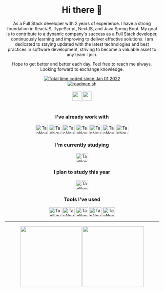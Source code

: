 <h1 align="center"> Hi there 👋 </h1>

<p align="center">
  As a Full Stack developer with 2 years of experience. I have a strong foundation in ReactJS,
  TypeScript, NextJS, and Java Spring Boot. My goal is to contribute to a dynamic company's
  success as a Full Stack developer, continuously learning and improving to deliver effective
  solutions. I am dedicated to staying updated with the latest technologies and best practices
  in software development, striving to become a valuable asset to any team I join.
</p>

<p align="center">
  Hope to get better and better each day. Feel free to reach me always. Looking forward to
  exchange knowledge.
</p>

<div align="center">
  <a href="https://wakatime.com/@018e864b-c555-4395-be78-3f9a65937485">
    <img src="https://wakatime.com/badge/user/018e864b-c555-4395-be78-3f9a65937485.svg" alt="Total time coded since Jan 01 2022" />
  </a>
</div>

<div align="center">
  <a href="https://roadmap.sh">
    <img src="https://roadmap.sh/card/tall/6540ab3fc5b7df990dfadb54?variant=light&roadmaps=react%2Cjava%2Ckubernetes%2Cnodejs" alt="roadmap.sh" />
  </a>
</div>

<div align="center" style="display: inline_block">
  <br>
  <div align="center">
    <a href="https://www.linkedin.com/in/tannguyen20/" target="_blank">
      <img height="30" src="https://img.shields.io/badge/LinkedIn-%23333?style=for-the-badge&logo=linkedin&logoColor=white" target="_blank">
    </a>
    <a href="mailto:nguyennhattan.work@gmail.com">
      <img height="30" src="https://img.shields.io/badge/-Gmail-%23333?style=for-the-badge&logo=gmail&logoColor=white" target="_blank">
    </a>
  </div>
</div>

<div align="center">
  <div style="display: inline_block">
    <br>
    <h3>I've already work with</h3>
    <img alt="TanNguyen20-Typescript" height="30" width="40" src="https://cdn.jsdelivr.net/gh/devicons/devicon@latest/icons/typescript/typescript-original.svg" />
    <img alt="TanNguyen20-Java" height="30" width="40" src="https://cdn.jsdelivr.net/gh/devicons/devicon@latest/icons/java/java-original.svg" />
    <img alt="TanNguyen20-Docker" height="30" width="40" src="https://cdn.jsdelivr.net/gh/devicons/devicon@latest/icons/docker/docker-original.svg" />
    <img alt="TanNguyen20-NodeJS" height="30" width="40" src="https://cdn.jsdelivr.net/gh/devicons/devicon@latest/icons/nodejs/nodejs-original-wordmark.svg" />
    <img alt="TanNguyen20-HTML" height="30" width="40" src="https://cdn.jsdelivr.net/gh/devicons/devicon/icons/html5/html5-original.svg" />
    <img alt="TanNguyen20-CSS" height="30" width="40" src="https://cdn.jsdelivr.net/gh/devicons/devicon/icons/css3/css3-original.svg" />
    <img alt="TanNguyen20-JS" height="30" width="40" src="https://cdn.jsdelivr.net/gh/devicons/devicon/icons/javascript/javascript-original.svg" />
  </div>

  <h3>I'm currently studying</h3>
  <img alt="TanNguyen20-Python" height="30" width="40" src="https://cdn.jsdelivr.net/gh/devicons/devicon@latest/icons/python/python-original.svg" />

  <h3>I plan to study this year</h3>
  <img alt="TanNguyen20-Kotlin" height="30" width="40" src="https://cdn.jsdelivr.net/gh/devicons/devicon@latest/icons/kotlin/kotlin-original.svg" />

  <h3>Tools I've used</h3>
  <img alt="TanNguyen20-Azure-Devops" height="30" width="40" src="https://cdn.jsdelivr.net/gh/devicons/devicon/icons/azuredevops/azuredevops-original.svg" />
  <img alt="TanNguyen20-GitHub" height="30" width="40" src="https://cdn.jsdelivr.net/gh/devicons/devicon/icons/github/github-original-wordmark.svg" />
  <img alt="TanNguyen20-Git" height="30" width="40" src="https://cdn.jsdelivr.net/gh/devicons/devicon/icons/git/git-original.svg" />
  <img alt="TanNguyen20-Azure" height="30" width="40" src="https://cdn.jsdelivr.net/gh/devicons/devicon/icons/azure/azure-original.svg" />
  <img alt="TanNguyen20-Jira" height="30" width="40" src="https://cdn.jsdelivr.net/gh/devicons/devicon/icons/jira/jira-original.svg" />
</div>

<hr>

<div align="center" style="display: inline_block">
  <img height="200em" src="https://github-readme-stats.vercel.app/api?username=TanNguyen20&show_icons=true&theme=radical">
  <img height="200em" src="https://github-readme-stats.vercel.app/api/top-langs/?username=TanNguyen20&layout=donut&theme=radical">
</div>
